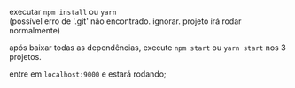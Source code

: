 executar `npm install` ou `yarn` <br />
(possível erro de '.git' não encontrado. ignorar. projeto irá rodar normalmente) <br />

após baixar todas as dependências, execute `npm start` ou `yarn start` nos 3 projetos. <br />

entre em `localhost:9000` e estará rodando;